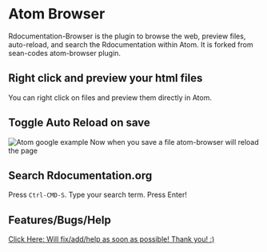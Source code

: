 # Atom Browser

Rdocumentation-Browser is the plugin to browse the web, preview files, auto-reload, and search the Rdocumentation within Atom. It is forked from sean-codes atom-browser plugin.

## Right click and preview your html files

You can right click on files and preview them directly in Atom.


## Toggle Auto Reload on save

![Atom google example](https://github.com/sean-codes/atom-browser/raw/master/example_reload.gif?v=3)
Now when you save a file atom-browser will reload the page

## Search Rdocumentation.org

Press `Ctrl-CMD-S`. Type your search term. Press Enter!

## Features/Bugs/Help

[Click Here: Will fix/add/help as soon as possible! Thank you! :) ](https://github.com/sean-codes/atom-browser/issues)

